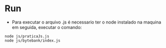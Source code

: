 # Run

- Para executar o arquivo .js
é necessario ter o node instalado na maquina
em seguida, executar o comando:

```shell
node js/praticaJs.js
node js/bytebank/index.js
```